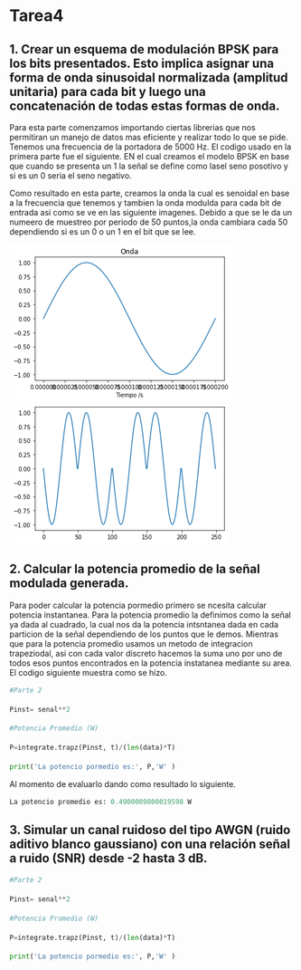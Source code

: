# Tarea4

## 1. Crear un esquema de modulación BPSK para los bits presentados. Esto implica asignar una forma de onda sinusoidal normalizada (amplitud unitaria) para cada bit y luego una concatenación de todas estas formas de onda.

Para esta parte comenzamos importando ciertas librerias que nos permitiran un manejo de datos mas eficiente y realizar todo lo que se pide. Tenemos una frecuencia de la portadora de 5000 Hz. El codigo usado en la primera parte fue el siguiente. EN el cual creamos el modelo BPSK en base que cuando se presenta un 1 la señal se define como lasel seno posotivo y si es un 0 seria el seno negativo.

Como resultado en esta parte, creamos la onda la cual es senoidal en base a la frecuencia que tenemos y tambien la onda modulda para cada bit de entrada asi como se ve en las siguiente imagenes. Debido a que se le da un numeero de muestreo por periodo de 50 puntos,la onda cambiara cada 50 dependiendo si es un 0 o un 1 en el bit que se lee. 

<img src="Figure_1.png"> <img src="Figure_2.png">


## 2. Calcular la potencia promedio de la señal modulada generada.

Para poder calcular la potencia pormedio primero se ncesita calcular potencia instantanea. Para la potencia promedio la definimos como la señal ya dada al cuadrado, la cual nos da la potencia intsntanea dada en cada particion de la señal dependiendo de los puntos que le demos. Mientras que para la potencia promedio usamos un metodo de integracion trapeziodal, asi con cada valor discreto hacemos la suma uno por uno de todos esos puntos encontrados en la potencia instatanea mediante su area. El codigo siguiente muestra como se hizo.


```python
#Parte 2

Pinst= senal**2

#Potencia Promedio (W)

P=integrate.trapz(Pinst, t)/(len(data)*T)

print('La potencio pormedio es:', P,'W' ) 
```
Al momento de evaluarlo dando como resultado lo siguiente.

```python
La potencio promedio es: 0.4900009800019598 W
```

## 3. Simular un canal ruidoso del tipo AWGN (ruido aditivo blanco gaussiano) con una relación señal a ruido (SNR) desde -2 hasta 3 dB.

```python
#Parte 2

Pinst= senal**2

#Potencia Promedio (W)

P=integrate.trapz(Pinst, t)/(len(data)*T)

print('La potencio pormedio es:', P,'W' ) 
```



